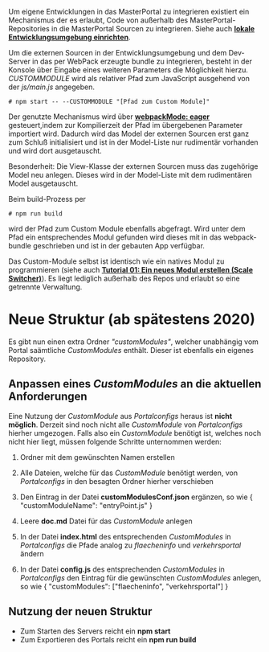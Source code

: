 Um eigene Entwicklungen in das MasterPortal zu integrieren existiert ein Mechanismus der es erlaubt, Code von außerhalb des MasterPortal-Repositories in die MasterPortal Sourcen zu integrieren. Siehe auch **[lokale Entwicklungsumgebung einrichten](setup-dev.md)**.


Um die externen Sourcen in der Entwicklungsumgebung und dem Dev-Server in das per WebPack erzeugte bundle zu integrieren, besteht in der Konsole über Eingabe eines weiteren Parameters die Möglichkeit hierzu. _CUSTOMMODULE_ wird als relativer Pfad zum JavaScript ausgehend von der _js/main.js_ angegeben.

```
# npm start -- --CUSTOMMODULE "[Pfad zum Custom Module]"
```

Der genutzte Mechanismus wird über **[webpackMode: eager](https://webpack.js.org/api/module-methods)** gesteuert,indem zur Kompilierzeit der Pfad im übergebenen Parameter importiert wird.
Dadurch wird das Model der externen Sourcen erst ganz zum Schluß initialisiert und ist in der Model-Liste nur rudimentär vorhanden und wird dort ausgetauscht.

Besonderheit:
Die View-Klasse der externen Sourcen muss das zugehörige Model neu anlegen. Dieses wird in der Model-Liste mit dem rudimentären Model ausgetauscht.



Beim build-Prozess per

```
# npm run build
```

wird der Pfad zum Custom Module ebenfalls abgefragt. Wird unter dem Pfad ein entsprechendes Modul gefunden wird dieses mit in das webpack-bundle geschrieben und ist in der gebauten App verfügbar.

Das Custom-Module selbst ist identisch wie ein natives Modul zu programmieren (siehe auch **[Tutorial 01: Ein neues Modul erstellen (Scale Switcher)](02_tutorial_new_module_scale_switcher.md)**). Es liegt lediglich außerhalb des Repos und erlaubt so eine getrennte Verwaltung.


# Neue Struktur (ab spätestens 2020)
Es gibt nun einen extra Ordner *"customModules"*, welcher unabhängig vom Portal saämtliche *CustomModules* enthält. Dieser ist ebenfalls ein eigenes Repository.

## Anpassen eines *CustomModules* an die aktuellen Anforderungen
Eine Nutzung der *CustomModule* aus *Portalconfigs* heraus ist **nicht möglich**. Derzeit sind noch nicht alle *CustomModule* von *Portalconfigs* hierher umgezogen. Falls also ein *CustomModule* benötigt ist, welches noch nicht hier liegt, müssen folgende Schritte unternommen werden:

1. Ordner mit dem gewünschten Namen erstellen

2. Alle Dateien, welche für das *CustomModule* benötigt werden, von *Portalconfigs* in den besagten Ordner hierher verschieben

3. Den Eintrag in der Datei **customModulesConf.json** ergänzen, so wie { "customModuleName": "entryPoint.js" }

4. Leere **doc.md** Datei für das *CustomModule* anlegen

5. In der Datei **index.html** des entsprechenden *CustomModules* in *Portalconfigs* die Pfade analog zu *flaecheninfo* und *verkehrsportal* ändern

6. In der Datei **config.js** des entsprechenden *CustomModules* in *Portalconfigs* den Eintrag für die gewünschten *CustomModules* anlegen, so wie { "customModules": ["flaecheninfo", "verkehrsportal"] }

## Nutzung der neuen Struktur
- Zum Starten des Servers reicht ein **npm start**
- Zum Exportieren des Portals reicht ein **npm run build**





